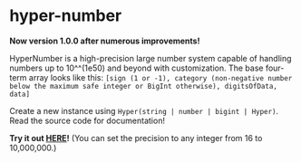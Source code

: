 # hyper-number
**Now version 1.0.0 after numerous improvements!**

HyperNumber is a high-precision large number system capable of handling numbers up to 10^^(1e50) and beyond with customization.
The base four-term array looks like this: `[sign (1 or -1), category (non-negative number below the maximum safe integer or BigInt otherwise), digitsOfData, data]`

Create a new instance using `Hyper(string | number | bigint | Hyper)`. Read the source code for documentation!

**Try it out [HERE](https://plasma4.github.io/hyper-number/)!** (You can set the precision to any integer from 16 to 10,000,000.)
